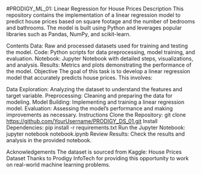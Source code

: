 #PRODIGY_ML_01: Linear Regression for House Prices
Description
This repository contains the implementation of a linear regression model to predict house prices based on square footage and the number of bedrooms and bathrooms. The model is built using Python and leverages popular libraries such as Pandas, NumPy, and scikit-learn.

Contents
Data: Raw and processed datasets used for training and testing the model.
Code: Python scripts for data preprocessing, model training, and evaluation.
Notebook: Jupyter Notebook with detailed steps, visualizations, and analysis.
Results: Metrics and plots demonstrating the performance of the model.
Objective
The goal of this task is to develop a linear regression model that accurately predicts house prices. This involves:

Data Exploration: Analyzing the dataset to understand the features and target variable.
Preprocessing: Cleaning and preparing the data for modeling.
Model Building: Implementing and training a linear regression model.
Evaluation: Assessing the model’s performance and making improvements as necessary.
Instructions
Clone the Repository:
git clone https://github.com/YourUsername/PRODIGY_DS_01.git
Install Dependencies:
pip install -r requirements.txt
Run the Jupyter Notebook:
jupyter notebook notebook.ipynb
Review Results: Check the results and analysis in the provided notebook.

Acknowledgements
The dataset is sourced from Kaggle: House Prices Dataset
Thanks to Prodigy InfoTech for providing this opportunity to work on real-world machine learning problems.
